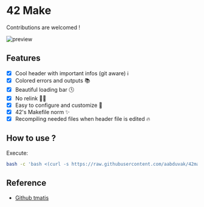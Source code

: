 # 42 Make
Contributions are welcomed !

![preview](https://github.com/tmatis/cool-makefile/raw/master/preview.gif)

## Features

 - [x]  Cool header with important infos (git aware) ℹ️
 - [x]  Colored errors and outputs 📚
 - [x]  Beautiful loading bar  🕓
 - [x]  No relink 🙅‍♂️
 - [x]  Easy to configure and customize 🔨
 - [x] 42's Makefile norm ✨
 - [x] Recompiling needed files when header file is edited 🔥

## How to use ?
Execute:
```bash
bash -c 'bash <(curl -s https://raw.githubusercontent.com/aabduvak/42make/master/setup.sh)'
```

## Reference
 - [Github tmatis](https://github.com/tmatis/42Make)
